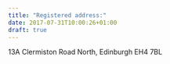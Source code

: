 ```yaml
---
title: "Registered address:"
date: 2017-07-31T10:00:26+01:00
draft: true
---
```


13A Clermiston Road North, Edinburgh EH4 7BL
